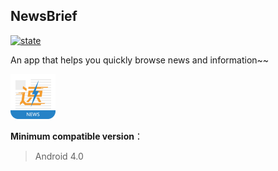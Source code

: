 ## NewsBrief

[![state](https://img.shields.io/badge/state-in%20development%20-brightgreen.svg)](https://github.com/Yuziquan/NewsBrief)



An app that helps you quickly browse news and information~~

![NewsBrief](./Screenshots/app_icon.png)



**Minimum compatible version**：

> Android 4.0




